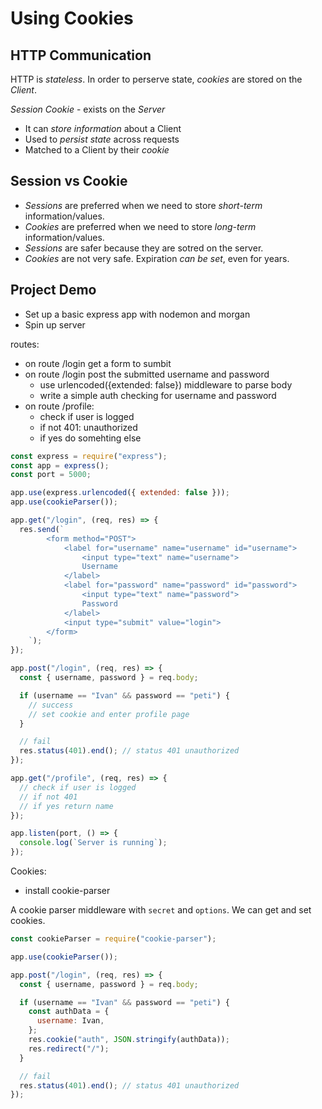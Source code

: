 # Using Cookies

## HTTP Communication

HTTP is _stateless_. In order to perserve state, _cookies_ are stored on the _Client_.

_Session Cookie_ - exists on the _Server_

- It can _store information_ about a Client
- Used to _persist state_ across requests
- Matched to a Client by their _cookie_

## Session vs Cookie

- _Sessions_ are preferred when we need to store _short-term_ information/values.
- _Cookies_ are preferred when we need to store _long-term_ information/values.
- _Sessions_ are safer because they are sotred on the server.
- _Cookies_ are not very safe. Expiration _can be set_, even for years.

## Project Demo

- Set up a basic express app with nodemon and morgan
- Spin up server

routes:

- on route /login get a form to sumbit
- on route /login post the submitted username and password
  - use urlencoded({extended: false}) middleware to parse body
  - write a simple auth checking for username and password
- on route /profile:
  - check if user is logged
  - if not 401: unauthorized
  - if yes do somehting else

```javascript
const express = require("express");
const app = express();
const port = 5000;

app.use(express.urlencoded({ extended: false }));
app.use(cookieParser());

app.get("/login", (req, res) => {
  res.send(`
        <form method="POST">
            <label for="username" name="username" id="username">
                <input type="text" name="username">
                Username
            </label>
            <label for="password" name="password" id="password">
                <input type="text" name="password">
                Password
            </label>
            <input type="submit" value="login">
        </form>
    `);
});

app.post("/login", (req, res) => {
  const { username, password } = req.body;

  if (username == "Ivan" && password == "peti") {
    // success
    // set cookie and enter profile page
  }

  // fail
  res.status(401).end(); // status 401 unauthorized
});

app.get("/profile", (req, res) => {
  // check if user is logged
  // if not 401
  // if yes return name
});

app.listen(port, () => {
  console.log(`Server is running`);
});
```

Cookies:

- install cookie-parser

A cookie parser middleware with `secret` and `options`.
We can get and set cookies.

```javascript
const cookieParser = require("cookie-parser");

app.use(cookieParser());

app.post("/login", (req, res) => {
  const { username, password } = req.body;

  if (username == "Ivan" && password == "peti") {
    const authData = {
      username: Ivan,
    };
    res.cookie("auth", JSON.stringify(authData));
    res.redirect("/");
  }

  // fail
  res.status(401).end(); // status 401 unauthorized
});
```
